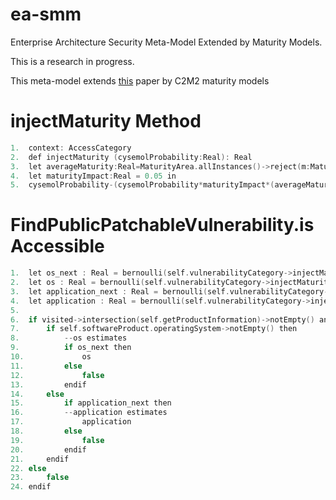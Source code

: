# ea-smm
Enterprise Architecture Security Meta-Model Extended by Maturity Models.

This is a research in progress.

This meta-model extends [this](https://ieeexplore.ieee.org/document/6378394/) paper by C2M2 maturity models

# injectMaturity Method
```C
1.	context: AccessCategory   
2.	def injectMaturity (cysemolProbability:Real): Real  
3.	let averageMaturity:Real=MaturityArea.allInstances()->reject(m:MaturityArea|m.accessCategory->excludes(self))->iterate(m:MaturityArea;sum:Real=0|sum+m.maturityLevel)/MaturityArea.allInstances()->reject(m:MaturityArea|m.accessCategory->excludes(self))->size() in
4.	let maturityImpact:Real = 0.05 in
5.	cysemolProbability-(cysemolProbability*maturityImpact*(averageMaturity))

```

# FindPublicPatchableVulnerability.isAccessible 
```C
1.	let os_next : Real = bernoulli(self.vulnerabilityCategory->injectMaturity(0.980476376))  
2.	let os : Real = bernoulli(self.vulnerabilityCategory->injectMaturity(gamma(0.014593,3630.152,Attacker.Time))) 
3.	let application_next : Real = bernoulli(self.vulnerabilityCategory->injectMaturity(0.789867155)   
4.	let application : Real = bernoulli(self.vulnerabilityCategory->injectMaturity(lognormal(-68.4235,46.16324,Attacker.Time)) 
5.	  
6.	if visited->intersection(self.getProductInformation)->notEmpty() and defenseAvailable(self.softwareProduct.hasBeenScrutinized->asSet()) then  
7.	    if self.softwareProduct.operatingSystem->notEmpty() then  
8.	        --os estimates  
9.	        if os_next then  
10.	            os 
11.	        else  
12.	            false  
13.	        endif  
14.	    else  
15.	        if application_next then  
16.	        --application estimates  
17.	            application
18.	        else  
19.	            false  
20.	        endif  
21.	    endif  
22.	else  
23.	    false  
24.	endif  

```
